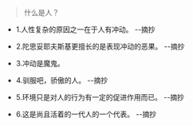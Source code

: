 >什么是人？

- 1.人性复杂的原因之一在于人有冲动。 --摘抄

- 2.陀思妥耶夫斯基更擅长的是表现冲动的恶果。 --摘抄

- 3.冲动是魔鬼。

- 4.驯服吧，骄傲的人。 --摘抄

- 5.环境只是对人的行为有一定的促进作用而已。 --摘抄

- 6.这是尚且活着的一代人的一个代表。 --摘抄
